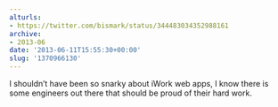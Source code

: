 ```yaml
---
alturls:
- https://twitter.com/bismark/status/344483034352988161
archive:
- 2013-06
date: '2013-06-11T15:55:30+00:00'
slug: '1370966130'
---
```


I shouldn’t have been so snarky about iWork web apps, I know there is some engineers out there that should be proud of their hard work.

